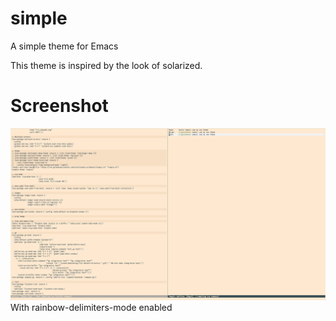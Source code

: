 # simple
A simple theme for Emacs

This theme is inspired by the look of solarized.

# Screenshot
![Screenshot](screenshot.png)
With rainbow-delimiters-mode enabled
